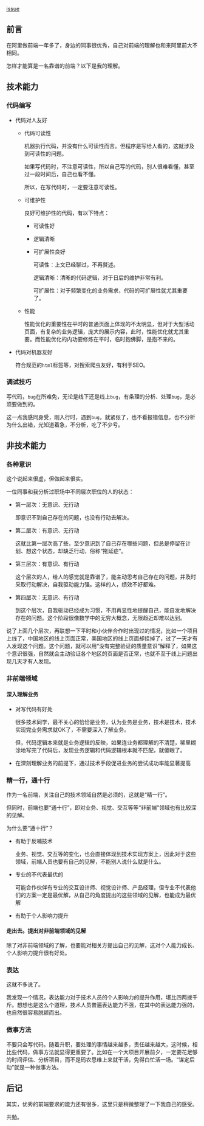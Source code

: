 [issue](https://github.com/hoperyy/blog/issues/41)

## 前言
在阿里做前端一年多了，身边的同事很优秀，自己对前端的理解也和来阿里前大不相同。

怎样才能算是一名靠谱的前端？以下是我的理解。

## 技术能力

### 代码编写

+	代码对人友好

	+	代码可读性

		机器执行代码，并没有什么可读性而言。但程序是写给人看的，这就涉及到可读性的问题。
		
		如果写代码时，不注意可读性，所以自己写的代码，别人很难看懂，甚至过一段时间后，自己也看不懂。
		
		所以，在写代码时，一定要注意可读性。

	+	可维护性

		良好可维护性的代码，有以下特点：
		
		+	可读性好
		+	逻辑清晰
		+	可扩展性良好

			可读性：上文已经聊过，不再赘述。
			
			逻辑清晰：清晰的代码逻辑，对于日后的维护非常有利。
			
			可扩展性：对于频繁变化的业务需求，代码的可扩展性就尤其重要了。

	+	性能
		
		性能优化的重要性在平时的普通页面上体现的不太明显，但对于大型活动页面，有复杂的业务逻辑，庞大的展示内容，此时，性能优化就尤其重要。而性能优化的内功要修炼在平时，临时抱佛脚，是抱不来的。

+	代码对机器友好

	符合规范的`html`标签等，对搜索爬虫友好，有利于SEO。

### 调试技巧

写代码，`bug`在所难免，无论是线下还是线上`bug`，有条理的分析、处理`bug`，是必须要做到的。

这一点我感同身受，刚入行时，遇到`bug`，就紧张了，也不看报错信息，也不分析为什么出错，光知道着急，不分析，吃了不少亏。

## 非技术能力

### 各种意识
	
这个说起来很虚，但做起来很实。

一位同事和我分析过职场中不同层次职位的人的状态：

+	第一层次：无意识、无行动

	即意识不到自己存在的问题，也没有行动去解决。

+	第二层次：有意识、无行动

	这就比第一层次高了些，至少意识到了自己存在哪些问题，但总是停留在计划、想这个状态，却缺乏行动，俗称“拖延症”。

+	第三层次：有意识、有行动

	这个层次的人，给人的感觉就是靠谱了，能主动思考自己存在的问题，并及时采取行动解决，自我驱动能力强。这样的人，绩效不好都难。

+	第四层次：无意识、有行动

	到这个层次，自我驱动已经成为习惯，不用再显性地提醒自己，能自发地解决存在的问题。这个阶段很像数学中的无穷大概念，无限趋近却难以达到。

说了上面几个层次，再联想一下平时和小伙伴合作时出现过的情况，比如一个项目上线了，中国地区的线上页面正常，美国地区的线上页面却挂掉了，过了一天才有人发现这个问题。这个问题，就可以用“没有完整验证的质量意识”解释了，如果这个意识很强，自然就会主动验证各个地区的页面是否正常，也就不至于线上问题出现几天才有人发现。

### 非前端领域
#### 深入理解业务

+	对写代码有好处

	很多技术同学，最不关心的恰恰是业务，认为业务是业务，技术是技术，技术实现完业务需求就OK了，不需要深入了解业务。

	但，代码逻辑本来就是业务逻辑的反映，如果连业务都理解的不清楚，稀里糊涂地写完了代码后，发现业务逻辑和代码逻辑根本就不匹配，就傻眼了。

+	在深刻理解业务的前提下，通过技术手段促进业务的尝试成功率能显著提高

### 精一行，通十行

作为一名前端，关注自己的技术领域自然是必须的，这就是“精一行”。

但同时，前端也要“通十行”，即对业务、视觉、交互等等“非前端”领域也有比较深的见解。

为什么要“通十行”？

+	有助于反哺技术

	业务、视觉、交互等的变化，也会直接体现到技术实现方案上，因此对于这些领域，前端人员也要有自己的见解，不能别人说什么就是什么。

+	专业的不代表最优的
	
	可能合作伙伴有专业的交互设计师、视觉设计师、产品经理，但专业不代表他们的方案一定是最优解，从自己的角度提出的这些领域的见解，也能成为最优解

+	有助于个人影响力提升

#### 走出去。提出对非前端领域的见解

除了对非前端领域的了解，也要能对相关方提出自己的见解，这对个人能力成长、个人影响力提升很有好处。

###	表达

这就不多说了。

我发现一个情况，表达能力对于技术人员的个人影响力的提升作用，堪比四两拨千斤。想想也是这么个道理，技术人员普遍表达能力不强，在其中的表达能力强的，也自然很容易脱颖而出。

### 做事方法

不要只会写代码。随着升职，要处理的事情越来越多，责任越来越大，这时候，相比些代码，做事方法就显得更重要了。比如在一个大项目开展前夕，一定要花足够的时间评估、分析项目，而不是码农思维上来就干活，免得白忙活一场。“谋定后动”就是一种做事方法。


## 后记
其实，优秀的前端要求的能力还有很多，这里只是稍微整理了一下我自己的感受。

共勉。